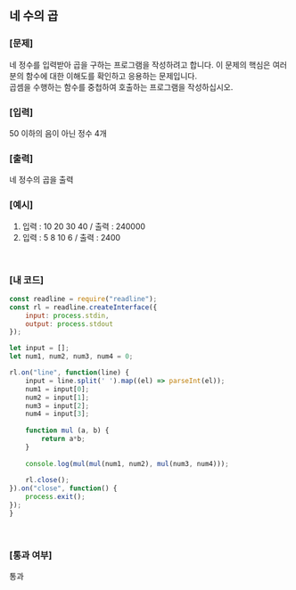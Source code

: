 ## 네 수의 곱

### [문제]

네 정수를 입력받아 곱을 구하는 프로그램을 작성하려고 합니다. 이 문제의 핵심은 여러분의 함수에 대한 이해도를 확인하고 응용하는 문제입니다.  
곱셈을 수행하는 함수를 중첩하여 호출하는 프로그램을 작성하십시오.
<br/>

### [입력]
50 이하의 음이 아닌 정수 4개 
<br/>

### [출력]
네 정수의 곱을 출력 
<br/>

### [예시]
1) 입력 : 10 20 30 40  /  출력 : 240000
2) 입력 : 5 8 10 6  /  출력 : 2400
<br/>

### [내 코드]
```javascript
const readline = require("readline");
const rl = readline.createInterface({
	input: process.stdin,
	output: process.stdout
});

let input = [];
let num1, num2, num3, num4 = 0;

rl.on("line", function(line) {
	input = line.split(' ').map((el) => parseInt(el));
	num1 = input[0];
	num2 = input[1];
	num3 = input[2];
	num4 = input[3];
	
	function mul (a, b) {
		return a*b;
	}
	
	console.log(mul(mul(num1, num2), mul(num3, num4)));
	
	rl.close();
}).on("close", function() {
	process.exit();
});
}
```
<br/>

### [통과 여부]
통과
